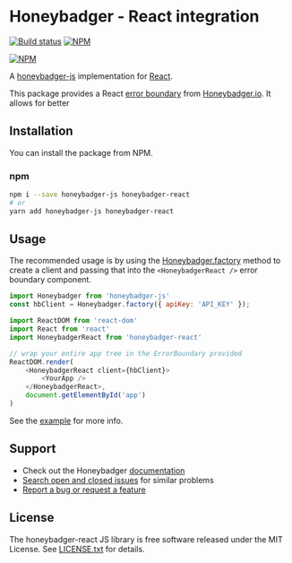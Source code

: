 # Honeybadger - React integration

[![Build status](https://travis-ci.org/wuz/honeybadger-react.svg?branch=master)](https://travis-ci.org/wuz/honeybadger-react)
[![NPM](https://img.shields.io/npm/v/honeybadger-react.svg)](https://npmjs.org/package/honeybadger-react)

[![NPM](https://nodei.co/npm/honeybadger-react.png?compact=true)](https://npmjs.org/package/honeybadger-react)

A [honeybadger-js](https://github.com/honeybadger-io/honeybadger-js/) implementation for [React](https://reactjs.org/).

This package provides a React [error boundary](https://reactjs.org/blog/2017/07/26/error-handling-in-react-16.html) from [Honeybadger.io](https://honeybadger.io). It allows for better

## Installation

You can install the package from NPM.

### npm

```sh
npm i --save honeybadger-js honeybadger-react
# or
yarn add honeybadger-js honeybadger-react
```

## Usage

The recommended usage is by using the [Honeybadger.factory](https://docs.honeybadger.io/lib/javascript/guides/working-with-multiple-clients.html) method to create a client and passing that into the `<HoneybadgerReact />` error boundary component.


```js
import Honeybadger from 'honeybadger-js'
const hbClient = Honeybadger.factory({ apiKey: 'API_KEY' });

import ReactDOM from 'react-dom'
import React from 'react'
import HoneybadgerReact from 'honeybadger-react'

// wrap your entire app tree in the ErrorBoundary provided
ReactDOM.render(
    <HoneybadgerReact client={hbClient}>
        <YourApp />
    </HoneybadgerReact>,
    document.getElementById('app')
)
```

See the [example](example) for more info.

## Support

* Check out the Honeybadger [documentation](https://docs.honeybadger.io/lib/javascript/index.html)
* [Search open and closed issues](https://github.com/wuz/honeybadger-react/issues?q=is%3Aissue) for similar problems
* [Report a bug or request a feature](https://github.com/wuz/honeybadger-react/issues/new)

## License

The honeybadger-react JS library is free software released under the MIT License. See [LICENSE.txt](LICENSE.txt) for details.